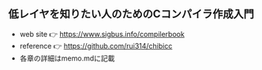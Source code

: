 ## 低レイヤを知りたい人のためのCコンパイラ作成入門
- web site 👉 https://www.sigbus.info/compilerbook
- reference 👉 https://github.com/rui314/chibicc
- 各章の詳細はmemo.mdに記載
